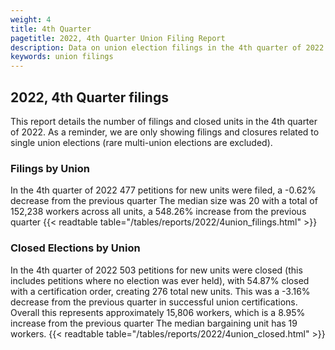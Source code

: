 ```yaml
---
weight: 4
title: 4th Quarter
pagetitle: 2022, 4th Quarter Union Filing Report
description: Data on union election filings in the 4th quarter of 2022
keywords: union filings
---
```


## 2022, 4th Quarter filings

This report details the number of filings and closed units in the 4th quarter of 2022. As a reminder, we are only showing filings and closures related to single union elections (rare multi-union elections are excluded).

### Filings by Union
In the 4th quarter of 2022 477 petitions for new units were filed, a -0.62% decrease from the previous quarter The median size was 20 with a total of 152,238 workers across all units, a 548.26% increase from the previous quarter
{{< readtable table="/tables/reports/2022/4union_filings.html" >}}

### Closed Elections by Union
In the 4th quarter of 2022 503 petitions for new units were closed (this includes petitions where no election was ever held), with 54.87% closed with a certification order, creating 276 total new units. This was a -3.16% decrease from the previous quarter in successful union certifications. Overall this represents approximately 15,806 workers, which is a 8.95% increase from the previous quarter The median bargaining unit has 19 workers.
{{< readtable table="/tables/reports/2022/4union_closed.html" >}}

